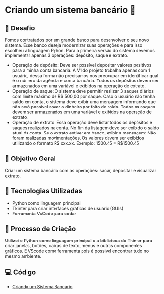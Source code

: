 
# Criando um sistema bancário 🏦

## 🚀 Desafio

Fomos contratados por um grande banco para desenvolver o seu novo sistema. Esse banco deseja modernizar suas operações e para isso escolheu a linguagem Pyhon. Para a primeira versão do sistema devemos implementar apenas 3 operações: depósito, saque e extrato.

- Operação de depósito: Deve ser possível depositar valores positivos para a minha conta bancaria. A V1 do projeto trabalha apenas com 1 usuário, dessa forma não precisamos nos preocupar em identificar qual é o número da agência e conta bancária. Todos os depósitos devem ser armazenados em uma variável e exibidos na operação de extrato.
- Operação de saque: O sistema deve permitir realizar 3 saques diários com limite máximo de R$ 500,00 por saque. Caso o usuário não tenha saldo em conta, o sistema deve exibir uma mensagem informando que não será possível sacar o dinheiro por falta de saldo. Todos os saques devem ser armazenados em uma variável e exibidos na operação de extrato.
- Operação de extrato: Essa operação deve listar todos os depósitos e saques realizados na conta. No fim da listagem deve ser exibido o saldo atual da conta. Se o extrato estiver em banco, exibir a mensagem: Não foram realizadas movimentações. Os valores devem ser exibidos utilizando o formato R$ xxx.xx. Exemplo: 1500.45 = R$1500.45

## 📒 Objetivo Geral

Criar um sistema bancário com as operações: sacar, depositar e visualizar extrato.

## 🤖 Tecnologias Utilizadas

- Python como linguagem principal
- Tkinter para criar interfaces gráficas de usuário (GUIs)
- Ferramenta VsCode para codar

## 🧐 Processo de Criação

Utilizei o Python como linguagem principal e a biblioteca do Tkinter para criar janelas, botões, caixas de texto, menus e outros componentes gráficos. E VScode como ferramenta pois é possivel encontrar tudo no mesmo ambiente.

## 💻 Código 
- [Criando um Sistema Bancário](https://github.com/guimanaira/Repositorio_Dados/blob/main/Bootcamp_Suzano-Python-Developer/01_Criando%20um%20Sistema%20Banc%C3%A1rio%20com%20Python/criacao.py)  

